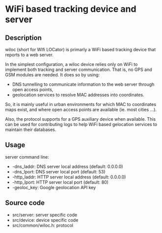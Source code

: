 # WiFi based tracking device and server


## Description

wiloc (short for WIfi LOCator) is primarly a WiFi based tracking
device that reports to a web server.

In the simplest configuration, a wiloc device relies only on
WiFi to implement both tracking and server communication. That
is, no GPS and GSM modules are needed. It does so by using:
- DNS tunnelling to communicate information to the web server
through open access points,
- geolocation services to resolve MAC addresses into coordinates.

So, it is mainly useful in urban environments for which MAC
to coordinates maps exist, and where open access points are
available (ie. most cities ...).

Also, the protocol supports for a GPS auxiliary device when
available. This can be used for contributing logs to help WiFi
based gelocation services to maintain their databases.


## Usage

server command line:
- -dns_laddr: DNS server local address (default: 0.0.0.0)
- -dns_lport: DNS server local port (default: 53)
- -http_laddr: HTTP server local address (default: 0.0.0.0)
- -http_lport: HTTP server local port (default: 80)
- -geoloc_key: Google geolocation API key


## Source code

- src/server: server specific code
- src/device: device specific code
- src/common/wiloc.h: protocol
